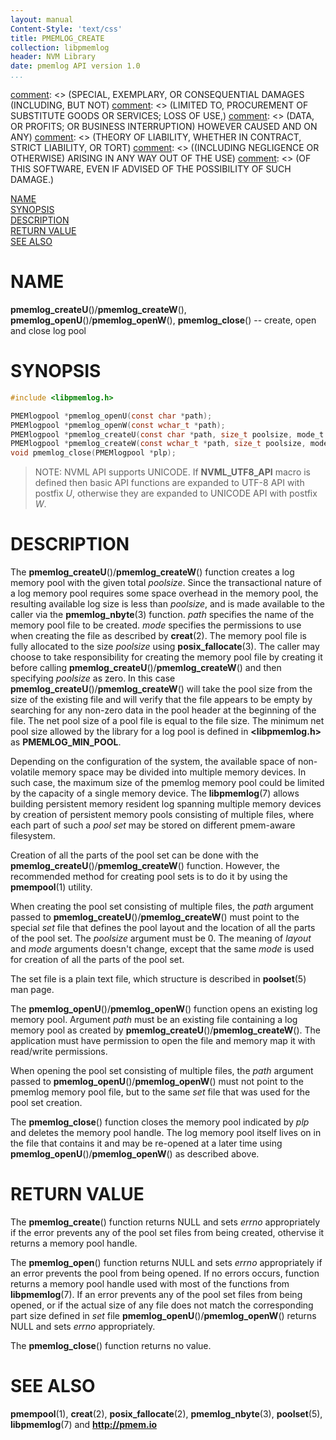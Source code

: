 ```yaml
---
layout: manual
Content-Style: 'text/css'
title: PMEMLOG_CREATE
collection: libpmemlog
header: NVM Library
date: pmemlog API version 1.0
...
```


[comment]: <> (Copyright 2017, Intel Corporation)

[comment]: <> (Redistribution and use in source and binary forms, with or without)
[comment]: <> (modification, are permitted provided that the following conditions)
[comment]: <> (are met:)
[comment]: <> (    * Redistributions of source code must retain the above copyright)
[comment]: <> (      notice, this list of conditions and the following disclaimer.)
[comment]: <> (    * Redistributions in binary form must reproduce the above copyright)
[comment]: <> (      notice, this list of conditions and the following disclaimer in)
[comment]: <> (      the documentation and/or other materials provided with the)
[comment]: <> (      distribution.)
[comment]: <> (    * Neither the name of the copyright holder nor the names of its)
[comment]: <> (      contributors may be used to endorse or promote products derived)
[comment]: <> (      from this software without specific prior written permission.)

[comment]: <> (THIS SOFTWARE IS PROVIDED BY THE COPYRIGHT HOLDERS AND CONTRIBUTORS)
[comment]: <> ("AS IS" AND ANY EXPRESS OR IMPLIED WARRANTIES, INCLUDING, BUT NOT)
[comment]: <> (LIMITED TO, THE IMPLIED WARRANTIES OF MERCHANTABILITY AND FITNESS FOR)
[comment]: <> (A PARTICULAR PURPOSE ARE DISCLAIMED. IN NO EVENT SHALL THE COPYRIGHT)
[comment]: <> (OWNER OR CONTRIBUTORS BE LIABLE FOR ANY DIRECT, INDIRECT, INCIDENTAL,)
[comment]: <> (SPECIAL, EXEMPLARY, OR CONSEQUENTIAL DAMAGES (INCLUDING, BUT NOT)
[comment]: <> (LIMITED TO, PROCUREMENT OF SUBSTITUTE GOODS OR SERVICES; LOSS OF USE,)
[comment]: <> (DATA, OR PROFITS; OR BUSINESS INTERRUPTION) HOWEVER CAUSED AND ON ANY)
[comment]: <> (THEORY OF LIABILITY, WHETHER IN CONTRACT, STRICT LIABILITY, OR TORT)
[comment]: <> ((INCLUDING NEGLIGENCE OR OTHERWISE) ARISING IN ANY WAY OUT OF THE USE)
[comment]: <> (OF THIS SOFTWARE, EVEN IF ADVISED OF THE POSSIBILITY OF SUCH DAMAGE.)

[comment]: <> (pmemlog_create.3 -- man page for most commonly used functions from libpmemlog library)

[NAME](#name)<br />
[SYNOPSIS](#synopsis)<br />
[DESCRIPTION](#description)<br />
[RETURN VALUE](#return-value)<br />
[SEE ALSO](#see-also)<br />


# NAME #

**pmemlog_createU**()/**pmemlog_createW**(), **pmemlog_openU**()/**pmemlog_openW**(),
**pmemlog_close**() -- create, open and close log pool


# SYNOPSIS #

```c
#include <libpmemlog.h>

PMEMlogpool *pmemlog_openU(const char *path);
PMEMlogpool *pmemlog_openW(const wchar_t *path);
PMEMlogpool *pmemlog_createU(const char *path, size_t poolsize, mode_t mode);
PMEMlogpool *pmemlog_createW(const wchar_t *path, size_t poolsize, mode_t mode);
void pmemlog_close(PMEMlogpool *plp);
```

>NOTE: NVML API supports UNICODE. If **NVML_UTF8_API** macro is defined then
basic API functions are expanded to UTF-8 API with postfix *U*,
otherwise they are expanded to UNICODE API with postfix *W*.


# DESCRIPTION #

The **pmemlog_createU**()/**pmemlog_createW**() function creates a log memory pool with the given total *poolsize*.
Since the transactional nature of a log memory pool requires some
space overhead in the memory pool, the resulting available log size is
less than *poolsize*, and is made available to the caller via the **pmemlog_nbyte**(3) function.
*path* specifies the name of the memory pool file to be created.
*mode* specifies the permissions to use when creating the file as
described by **creat**(2). The memory pool file is fully allocated
to the size *poolsize* using **posix_fallocate**(3).
The caller may choose to take responsibility for creating the memory pool file
by creating it before calling **pmemlog_createU**()/**pmemlog_createW**() and then specifying *poolsize* as zero.
In this case **pmemlog_createU**()/**pmemlog_createW**() will take the pool size from the size of the existing file
and will verify that the file appears to be empty by searching for any non-zero
data in the pool header at the beginning of the file.
The net pool size of a pool file is equal to the file size.
The minimum net pool size allowed by the library for a log pool
is defined in **\<libpmemlog.h\>** as **PMEMLOG_MIN_POOL**.

Depending on the configuration of the system, the available space
of non-volatile memory space may be divided into multiple memory devices.
In such case, the maximum size of the pmemlog memory pool
could be limited by the capacity of a single memory device.
The **libpmemlog**(7) allows building persistent memory
resident log spanning multiple memory devices by creation of
persistent memory pools consisting of multiple files,
where each part of such a *pool set* may be
stored on different pmem-aware filesystem.

Creation of all the parts of the pool set can be done with the **pmemlog_createU**()/**pmemlog_createW**() function. However,
the recommended method for creating pool sets is to do it by using the **pmempool**(1) utility.

When creating the pool set consisting of multiple files,
the *path* argument passed to **pmemlog_createU**()/**pmemlog_createW**() must point to the special *set* file that defines
the pool layout and the location of all the parts of the pool set.
The *poolsize* argument must be 0. The meaning of *layout* and *mode* arguments doesn't
change, except that the same *mode* is used for creation of all the parts of the pool set.

The set file is a plain text file, which structure is described in **poolset**(5) man page.

The **pmemlog_openU**()/**pmemlog_openW**() function opens an existing log memory pool.
Argument *path* must be an existing file containing a log memory pool
as created by **pmemlog_createU**()/**pmemlog_createW**(). The application must have permission
to open the file and memory map it with read/write permissions.

When opening the pool set consisting of multiple files, the *path* argument
passed to **pmemlog_openU**()/**pmemlog_openW**() must not point to the pmemlog memory pool file, but to
the same *set* file that was used for the pool set creation.

The **pmemlog_close**() function closes the memory pool indicated by *plp*
and deletes the memory pool handle. The log memory pool itself lives on in the file
that contains it and may be re-opened at a later time using **pmemlog_openU**()/**pmemlog_openW**() as described above.

# RETURN VALUE #

The **pmemlog_create**() function returns NULL and sets *errno*
appropriately if the error prevents any of the pool set files from
being created, othervise it returns a memory pool handle.

The **pmemlog_open**() function returns NULL and sets *errno*
appropriately if an error prevents the pool from being opened.
If no errors occurs, function returns a memory pool handle
used with most of the functions from **libpmemlog**(7).
If an error prevents any of the pool set files from being opened,
or if the actual size of any file does not match the corresponding part size
defined in *set* file **pmemlog_openU**()/**pmemlog_openW**() returns NULL and sets *errno* appropriately.

The **pmemlog_close**() function returns no value.


# SEE ALSO #

**pmempool**(1), **creat**(2), **posix_fallocate**(2),
**pmemlog_nbyte**(3), **poolset**(5), **libpmemlog**(7)
and **<http://pmem.io>**
